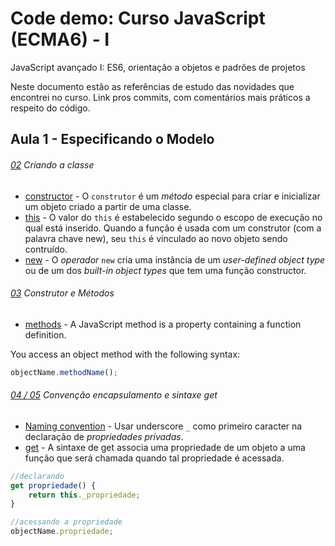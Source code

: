 # Code demo: Curso JavaScript (ECMA6) - I
JavaScript avançado I: ES6, orientação a objetos e padrões de projetos

Neste documento estão as referências de estudo das novidades que encontrei no curso. 
Link pros commits, com comentários mais práticos a respeito do código.

## Aula 1 - Especificando o Modelo

###### [_02_](https://github.com/edbmuller/ES6_1/commit/8aad0b656f708a456082450ba8239839d93cdce2) Criando a classe
* [constructor](https://www.w3schools.com/js/js_object_constructors.asp) - O `construtor` é um _método_ especial para criar e inicializar um objeto criado a partir de uma classe.
* [this](https://www.w3schools.com/js/js_object_constructors.asp) - O valor do `this` é estabelecido segundo o escopo de execução no qual está inserido. Quando a função é usada com um construtor (com a palavra chave new), seu `this` é vinculado ao novo objeto sendo contruído.
* [new](https://developer.mozilla.org/en-US/docs/Web/JavaScript/Reference/Operators/new) - O _operador_ `new` cria uma instância de um _user-defined object type_ ou de um dos _built-in object types_ que tem uma função constructor. 


###### [_03_](https://github.com/edbmuller/ES6_1/commit/693ea32852a39015e099ba306c2d6bdb158c311f) Construtor e Métodos 
* [methods](https://www.w3schools.com/js/js_object_methods.asp) - A JavaScript method is a property containing a function definition. 

You access an object method with the following syntax:
```javascript
objectName.methodName();
```


###### [_04_ / _05_](https://github.com/edbmuller/ES6_1/commit/40ce9baeaed9faf15110b876ba683efdebf58835) Convenção encapsulamento e sintaxe get
* [Naming convention](https://snowdream.github.io/javascript-style-guide/javascript-style-guide/br/naming-conventions.html) - Usar underscore `_` como primeiro caracter na declaração de _propriedades privadas_.
* [get](https://developer.mozilla.org/pt-BR/docs/Web/JavaScript/Reference/Functions/get#Sintaxe) - A sintaxe de get associa uma propriedade de um objeto a uma função que será chamada quando tal propriedade é acessada.

```javascript
//declarando
get propriedade() {
    return this._propriedade;
}

//acessando a propriedade
objectName.propriedade;
```


